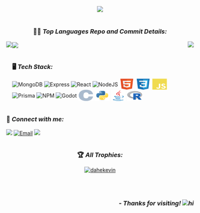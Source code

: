 <div align="center"> 
  <img src="https://readme-typing-svg.herokuapp.com/?lines=Hi+there!🖖;+I'm+Dahe+Kevin;+Nice+to+meet+you!&center=true&size=290&font=Fira+Code&size=25&color=F7F7F7&background=000000&center=true&vCenter=true&width=450&duration=2999&pause=200">
</div>

<h1></h1>
 
<h3 align="center">
<b>👨‍💻 <i>Top Languages Repo and Commit Details:</i></b>
</h3>
<p>
<div>
  <a href="https://github.com/dahekevin">
  <img align="left" height="140em" src="https://github-readme-stats.vercel.app/api?username=dahekevin&show_icons=true&theme=dark&include_all_commits=true&count_private=true&icon_color=FFFFFF&border_radius=4.5"/>
  <img align="right" height="140em" src="https://github-readme-stats.vercel.app/api/top-langs/?username=dahekevin&langs_count=14&theme=dark&layout=compact"/>
</a>
</div>
</p>
</details>
  <img autoplay align="center" height="140em" src="giphy.gif" >

<h1></h1>

<div style="display: inline_block">
<h3 align="left" >
<b> 🖥 <i>Tech Stack:</i></b>
</h3>  
  <img align="center" alt="MongoDB" height="30" width="40" src="https://cdn.jsdelivr.net/gh/devicons/devicon@latest/icons/mongodb/mongodb-plain-wordmark.svg" />
  <img align="center" alt="Express" height="30" width="40" src="https://cdn.jsdelivr.net/gh/devicons/devicon@latest/icons/express/express-original.svg" />
  <img align="center" alt="React" height="30" width="40" src="https://cdn.jsdelivr.net/gh/devicons/devicon@latest/icons/react/react-original.svg" />
  <img align="center" alt="NodeJS" height="30" width="40" src="https://cdn.jsdelivr.net/gh/devicons/devicon@latest/icons/nodejs/nodejs-original.svg" />
  <img align="center" alt="HTML" height="30" width="40" src="https://raw.githubusercontent.com/devicons/devicon/master/icons/html5/html5-original.svg">
  <img align="center" alt="CSS" height="30" width="40" src="https://raw.githubusercontent.com/devicons/devicon/master/icons/css3/css3-original.svg">
  <img align="center" alt="Js" height="30" width="40" src="https://raw.githubusercontent.com/devicons/devicon/master/icons/javascript/javascript-plain.svg">
  <img align="center" alt="Prisma" height="30" width="40" src="https://cdn.jsdelivr.net/gh/devicons/devicon@latest/icons/prisma/prisma-original.svg" />
  <img align="center" alt="NPM" height="30" width="40" src="https://cdn.jsdelivr.net/gh/devicons/devicon@latest/icons/npm/npm-original-wordmark.svg" />   
  <img align="center" alt="Godot" height="30" width="40" src="https://cdn.jsdelivr.net/gh/devicons/devicon@latest/icons/godot/godot-original.svg" />
  <img align="center" alt="C" height="30" width="40" src="https://github.com/devicons/devicon/blob/master/icons/c/c-original.svg">
  <img align="center" alt="Python" height="30" width="40" src="https://raw.githubusercontent.com/devicons/devicon/master/icons/python/python-original.svg">
  <img align="center" alt="Java" height="30" width="40" src="https://raw.githubusercontent.com/devicons/devicon/master/icons/java/java-original.svg">
  <img align="center" alt="R" height="30" width="40" src="https://github.com/devicons/devicon/blob/master/icons/r/r-original.svg">
</div>

<h1></h1>

<h3 align="left">
  <b>📱 <i>Connect with me:</i></b>
</h3>
<div>
  <a href="https://www.linkedin.com/in/dahe-kevin-591a06278/" target="_blank"><img src="https://img.shields.io/badge/-LinkedIn-%230077B5?style=for-the-badge&logo=linkedin&logoColor=white" target="_blank"></a>
  <a href = "mailto:dahekevin.rf@gmail.com" target="_blank" rel="external"><img src="https://img.shields.io/badge/-Gmail-%23333?style=for-the-badge&logo=gmail&logoColor=white" alt="Email"></a>
  <a href="https://www.instagram.com/dahe_kevin" target="_blank"><img src="https://img.shields.io/badge/-Instagram-%23E4405F?style=for-the-badge&logo=instagram&logoColor=white" target="_blank"></a>
</div>

<h1></h1>

<h3 align="center">
  <b>🏆 <i>All Trophies:</i></b>
</h3>
  <p align="center"> 
    <a href="https://github-profile-trophy.vercel.app/?username=dahekevin
&theme=onestar"><img src="https://github-profile-trophy.vercel.app/?username=dahekevin&theme=onestar" alt="dahekevin" /></a>
  </p> 

<a align="left" href="#"><img width="100%" height="1" src="bar.gif" /></a>

<h1></h1>

<div align="right">
<h3><i>- Thanks for visiting! <img src="https://user-images.githubusercontent.com/1303154/88677602-1635ba80-d120-11ea-84d8-d263ba5fc3c0.gif" width="28px" alt="hi"></i>
</h3>
</div>
